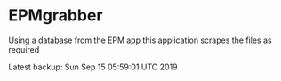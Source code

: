 # EPMgrabber
Using a database from the EPM app this application scrapes the files as required


Latest backup: Sun Sep 15 05:59:01 UTC 2019
